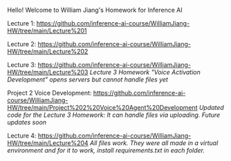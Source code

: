 Hello! Welcome to William Jiang's Homework for Inference AI

Lecture 1: https://github.com/inference-ai-course/WilliamJiang-HW/tree/main/Lecture%201 

Lecture 2: https://github.com/inference-ai-course/WilliamJiang-HW/tree/main/Lecture%202

Lecture 3: https://github.com/inference-ai-course/WilliamJiang-HW/tree/main/Lecture%203
*Lecture 3 Homework "Voice Activation Development" opens servers but cannot handle files yet*

Project 2 Voice Development: https://github.com/inference-ai-course/WilliamJiang-HW/tree/main/Project%202%20Voice%20Agent%20Development
*Updated code for the Lecture 3 Homework: It can handle files via uploading. Future updates soon*

Lecture 4: https://github.com/inference-ai-course/WilliamJiang-HW/tree/main/Lecture%204
*All files work. They were all made in a virtual environment and for it to work, install requirements.txt in each folder.*
